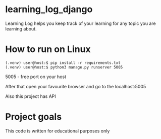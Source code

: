 # learning_log_django

Learning Log helps you keep track of your learning for any topic you are learning about.

# How to run on Linux
```
(.venv) user@host:$ pip install -r requirements.txt
(.venv) user@host:$ python3 manage.py runserver 5005
```
5005 - free port on your host

After that open your favourite browser and go to the localhost:5005

Also this project has API

# Project goals

This code is written for educational purposes only